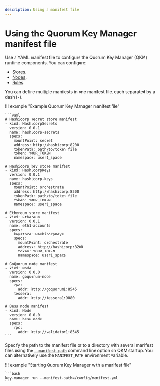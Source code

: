 ```yaml
---
description: Using a manifest file
---
```


# Using the Quorum Key Manager manifest file

Use a YAML manifest file to configure the Quorum Key Manager (QKM) runtime components.
You can configure:

- [Stores](Store.md).
- [Nodes](Node.md).
- [Roles](Role.md).

You can define multiple manifests in one manifest file, each separated by a dash (`-`).

!!! example "Example Quorum Key Manager manifest file"

    ```yaml
    # Hashicorp secret store manifest
    - kind: HashicorpSecrets
      version: 0.0.1
      name: hashicorp-secrets
      specs:
        mountPoint: secret
        address: http://hashicorp:8200
        tokenPath: path/to/token_file
        token: YOUR_TOKEN
        namespace: user1_space

    # Hashicorp key store manifest
    - kind: HashicorpKeys
      version: 0.0.1
      name: hashicorp-keys
      specs:
        mountPoint: orchestrate
        address: http://hashicorp:8200
        tokenPath: path/to/token_file
        token: YOUR_TOKEN
        namespace: user1_space

    # Ethereum store manifest
    - kind: Ethereum
      version: 0.0.1
      name: eth1-accounts
      specs:
        keystore: HashicorpKeys
        specs:
          mountPoint: orchestrate
          address: http://hashicorp:8200
          token: YOUR_TOKEN
          namespace: user1_space

    # GoQuorum node manifest
    - kind: Node
      version: 0.0.0
      name: goquorum-node
      specs:
        rpc:
          addr: http://goquorum1:8545
        tessera:
          addr: http://tessera1:9080

    # Besu node manifest
    - kind: Node
      version: 0.0.0
      name: besu-node
      specs:
        rpc:
          addr: http://validator1:8545
    ```

Specify the path to the manifest file or to a directory with several manifest files using the [`--manifest-path`](../../Reference/CLI-Syntax.md#manifest-path)
command line option on QKM startup.
You can alternatively use the `MANIFEST_PATH` environment variable.

!!! example "Starting Quorum Key Manager with a manifest file"

    ```bash
    key-manager run --manifest-path=/config/manifest.yml
    ```
